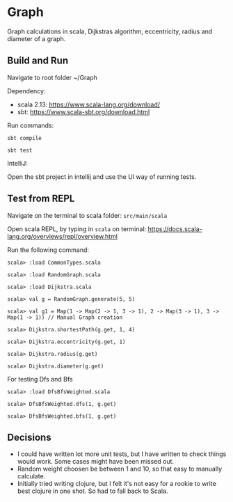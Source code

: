 # Graph
Graph calculations in scala, Dijkstras algorithm, eccentricity, radius and diameter of a graph.

## Build and Run
Navigate to root folder ~/Graph

Dependency: 
* scala 2.13: https://www.scala-lang.org/download/
* sbt: https://www.scala-sbt.org/download.html

Run commands:

`sbt compile`

`sbt test`

IntelliJ:

Open the sbt project in intellij and use the UI way of running tests.

## Test from REPL
Navigate on the terminal to scala folder: `src/main/scala`

Open scala REPL, by typing in `scala` on terminal: https://docs.scala-lang.org/overviews/repl/overview.html

Run the following command:

`scala> :load CommonTypes.scala`

`scala> :load RandomGraph.scala`

`scala> :load Dijkstra.scala`

`scala> val g = RandomGraph.generate(5, 5)`

`scala> val g1 = Map(1 -> Map(2 -> 1, 3 -> 1), 2 -> Map(3 -> 1), 3 -> Map(1 -> 1)) // Manual Graph creation`

`scala> Dijkstra.shortestPath(g.get, 1, 4)`

`scala> Dijkstra.eccentricity(g.get, 1)`

`scala> Dijkstra.radius(g.get)`

`scala> Dijkstra.diameter(g.get)`

For testing Dfs and Bfs

`scala> :load DfsBfsWeighted.scala`

`scala> DfsBfsWeighted.dfs(1, g.get)`

`scala> DfsBfsWeighted.bfs(1, g.get)`

## Decisions
* I could have written lot more unit tests, but I have written to check things would work. Some cases might have been missed out.
* Random weight choosen be between 1 and 10, so that easy to manually calculate.
* Initially tried writing clojure, but I felt it's not easy for a rookie to write best clojure in one shot. So had to fall back to Scala.
